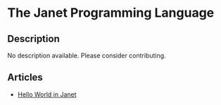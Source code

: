 # The Janet Programming Language

## Description

No description available. Please consider contributing.

## Articles

- [Hello World in Janet](https://sampleprograms.io/projects/hello-world/janet)